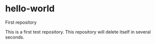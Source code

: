 # hello-world
First repository

This is a first test repository. This repository will delete itself in several seconds.
